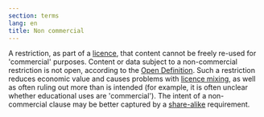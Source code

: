 ```yaml
---
section: terms
lang: en
title: Non commercial
---
```


A restriction, as part of a [licence](../licence/), that content cannot be freely re-used for 'commercial' purposes. Content or data subject to a non-commercial restriction is not open, according to the [Open Definition](../open-definition/). Such a restriction reduces economic value and causes problems with [licence mixing](../licence-mixing/), as well as often ruling out more than is intended (for example, it is often unclear whether educational uses are 'commercial'). The intent of a non-commercial clause may be better captured by a [share-alike](../share-alike-license/) requirement.
